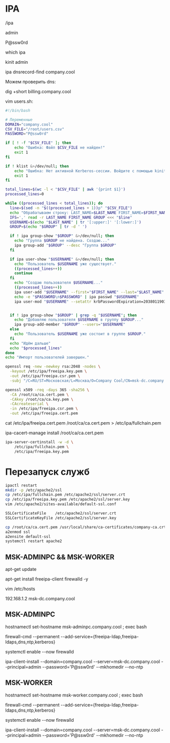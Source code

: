 # IPA

/ipa

admin

P@ssw0rd

which ipa

kinit admin

ipa dnsrecord-find company.cool

Можем проверить dns:

dig +short billing.company.cool

vim users.sh:

```bash
#!/bin/bash

# Переменные
DOMAIN="company.cool"
CSV_FILE="/root/users.csv"
PASSWORD="P@ssw0rd"

if [ ! -f "$CSV_FILE" ]; then
    echo "Ошибка: Файл $CSV_FILE не найден!"
    exit 1
fi

if ! klist &>/dev/null; then
    echo "Ошибка: Нет активной Kerberos-сессии. Войдите с помощью kinit admin."
    exit 1
fi

total_lines=$(wc -l < "$CSV_FILE" | awk '{print $1}')
processed_lines=0

while ((processed_lines < total_lines)); do
  line=$(sed -n "$((processed_lines + 1))p" "$CSV_FILE")
  echo "Обрабатываем строку: LAST_NAME=$LAST_NAME FIRST_NAME=$FIRST_NAME GROUP=$GROUP"
  IFS=',' read -r LAST_NAME FIRST_NAME GROUP <<< "$line"
  USERNAME=$(echo "$LAST_NAME" | tr '[:upper:]' '[:lower:]')
  GROUP=$(echo "$GROUP" | tr -d ' ')

  if ! ipa group-show "$GROUP" &>/dev/null; then
    echo "Группа $GROUP не найдена. Создаю..."
    ipa group-add "$GROUP" --desc "Группа $GROUP"
  fi

  if ipa user-show "$USERNAME" &>/dev/null; then
    echo "Пользователь $USERNAME уже существует."
    ((processed_lines++))
    continue
  fi
    echo "Создаю пользователя $USERNAME..."
    ((processed_lines++))
    ipa user-add "$USERNAME" --first="$FIRST_NAME" --last="$LAST_NAME"
    echo -e "$PASSWORD\n$PASSWORD" | ipa passwd "$USERNAME"
    ipa user-mod "$USERNAME" --setattr krbPasswordExpiration=20380119031407Z


  if ! ipa group-show "$GROUP" | grep -q "$USERNAME"; then
    echo "Добавляю пользователя $USERNAME в группу $GROUP..."
    ipa group-add-member "$GROUP" --users="$USERNAME"
  else
    echo "Пользователь $USERNAME уже состоит в группе $GROUP."
  fi
  echo "Идём дальше"
  echo "$processed_lines"
done
echo "Импорт пользователей завершен."
```


```bash
openssl req -new -newkey rsa:2048 -nodes \
  -keyout /etc/ipa/freeipa.key.pem \
  -out /etc/ipa/freeipa.csr.pem \
  -subj "/C=RU/ST=Московская/L=Москва/O=Company Cool/CN=msk-dc.company.cool"
```

```bash
openssl x509 -req -days 365 -sha256 \
  -CA /root/ca/ca.cert.pem \
  -CAkey /root/ca/ca.key.pem \
  -CAcreateserial \
  -in /etc/ipa/freeipa.csr.pem \
  -out /etc/ipa/freeipa.cert.pem
```

cat /etc/ipa/freeipa.cert.pem /root/ca/ca.cert.pem > /etc/ipa/fullchain.pem

ipa-cacert-manage install /root/ca/ca.cert.pem

```bash
ipa-server-certinstall -w -d \
    /etc/ipa/fullchain.pem \
    /etc/ipa/freeipa.key.pem
```

# Перезапуск служб
```bash
ipactl restart
mkdir -p /etc/apache2/ssl
cp /etc/ipa/fullchain.pem /etc/apache2/ssl/server.crt
cp /etc/ipa/freeipa.key.pem /etc/apache2/ssl/server.key
vim /etc/apache2/sites-available/default-ssl.conf
```

```bash
SSLCertificateFile    /etc/apache2/ssl/server.crt
SSLCertificateKeyFile /etc/apache2/ssl/server.key
```

```bash
cp /root/ca/ca.cert.pem /usr/local/share/ca-certificates/company-ca.crt
a2enmod ssl
a2ensite default-ssl
systemctl restart apache2
```

## MSK-ADMINPC && MSK-WORKER

apt-get update

apt-get install freeipa-client firewalld -y

vim /etc/hosts

192.168.1.2  msk-dc.company.cool

## MSK-ADMINPC

hostnamectl set-hostname msk-adminpc.company.cool ; exec bash

firewall-cmd --permanent --add-service={freeipa-ldap,freeipa-ldaps,dns,ntp,kerberos}

systemctl enable --now firewalld

ipa-client-install --domain=company.cool --server=msk-dc.company.cool --principal=admin --password='P@ssw0rd' --mkhomedir --no-ntp

## MSK-WORKER

hostnamectl set-hostname msk-worker.company.cool ; exec bash

firewall-cmd --permanent --add-service={freeipa-ldap,freeipa-ldaps,dns,ntp,kerberos}

systemctl enable --now firewalld

ipa-client-install --domain=company.cool --server=msk-dc.company.cool --principal=admin --password='P@ssw0rd' --mkhomedir --no-ntp
